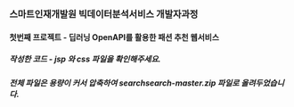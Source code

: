 ### 스마트인재개발원 빅데이터분석서비스 개발자과정
#### 첫번째 프로젝트 - 딥러닝 OpenAPI를 활용한 패션 추천 웹서비스
##### 작성한 코드 - jsp 와 css 파일을 확인해주세요.
##### 전체 파일은 용량이 커서 압축하여 searchsearch-master.zip 파일로 올려두었습니다.
